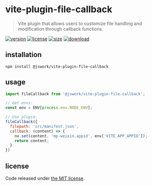 # vite-plugin-file-callback
> Vite plugin that allows users to customize file handling and modification through callback functions.

[![version][version-image]][version-url]
[![license][license-image]][license-url]
[![size][size-image]][size-url]
[![download][download-image]][download-url]

## installation
```shell
npm install @jswork/vite-plugin-file-callback
```

## usage
```js
import fileCallback from '@jswork/vite-plugin-file-callback';

// Get envs:
const env = ENV[process.env.NODE_ENV];

// Use plugin:
fileCallback({
  filepath: 'src/manifest.json',
  callback: (content) => {
    nx.set(content, 'mp-weixin.appid', env['VITE_APP_APPID']);
    return content;
  }
})
```

## license
Code released under [the MIT license](https://github.com/afeiship/vite-plugin-file-callback/blob/main/LICENSE.txt).

[version-image]: https://img.shields.io/npm/v/@jswork/vite-plugin-file-callback
[version-url]: https://npmjs.org/package/@jswork/vite-plugin-file-callback

[license-image]: https://img.shields.io/npm/l/@jswork/vite-plugin-file-callback
[license-url]: https://github.com/afeiship/vite-plugin-file-callback/blob/main/LICENSE.txt

[size-image]: https://img.shields.io/bundlephobia/minzip/@jswork/vite-plugin-file-callback
[size-url]: https://github.com/afeiship/vite-plugin-file-callback/blob/main/dist/vite-plugin-file-callback.min.js

[download-image]: https://img.shields.io/npm/dm/@jswork/vite-plugin-file-callback
[download-url]: https://www.npmjs.com/package/@jswork/vite-plugin-file-callback
